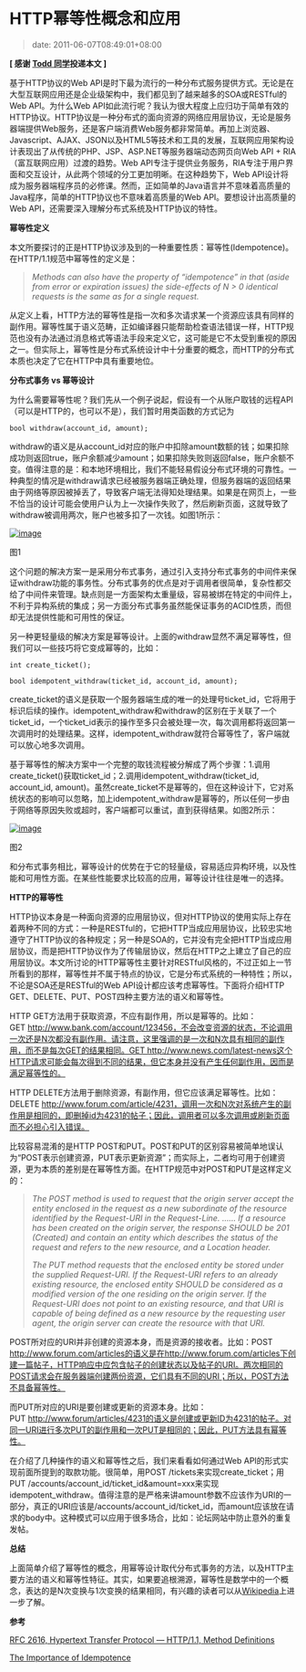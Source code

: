 # HTTP幂等性概念和应用
>date: 2011-06-07T08:49:01+08:00


**[ 感谢 [Todd 同学](http://www.cnblogs.com/weidagang2046/)投递本文 ]**


基于HTTP协议的Web API是时下最为流行的一种分布式服务提供方式。无论是在大型互联网应用还是企业级架构中，我们都见到了越来越多的SOA或RESTful的Web API。为什么Web API如此流行呢？我认为很大程度上应归功于简单有效的HTTP协议。HTTP协议是一种分布式的面向资源的网络应用层协议，无论是服务器端提供Web服务，还是客户端消费Web服务都非常简单。再加上浏览器、Javascript、AJAX、JSON以及HTML5等技术和工具的发展，互联网应用架构设计表现出了从传统的PHP、JSP、ASP.NET等服务器端动态网页向Web API + RIA（富互联网应用）过渡的趋势。Web API专注于提供业务服务，RIA专注于用户界面和交互设计，从此两个领域的分工更加明晰。在这种趋势下，Web API设计将成为服务器端程序员的必修课。然而，正如简单的Java语言并不意味着高质量的Java程序，简单的HTTP协议也不意味着高质量的Web API。要想设计出高质量的Web API，还需要深入理解分布式系统及HTTP协议的特性。




**幂等性定义**


本文所要探讨的正是HTTP协议涉及到的一种重要性质：幂等性(Idempotence)。在HTTP/1.1规范中幂等性的定义是：



> *Methods can also have the property of “idempotence” in that (aside from error or expiration issues) the side-effects of N > 0 identical requests is the same as for a single request.*
> 
> 


从定义上看，HTTP方法的幂等性是指一次和多次请求某一个资源应该具有同样的副作用。幂等性属于语义范畴，正如编译器只能帮助检查语法错误一样，HTTP规范也没有办法通过消息格式等语法手段来定义它，这可能是它不太受到重视的原因之一。但实际上，幂等性是分布式系统设计中十分重要的概念，而HTTP的分布式本质也决定了它在HTTP中具有重要地位。




**分布式事务 vs 幂等设计**


为什么需要幂等性呢？我们先从一个例子说起，假设有一个从账户取钱的远程API（可以是HTTP的，也可以不是），我们暂时用类函数的方式记为


`bool withdraw(account_id, amount);` 


withdraw的语义是从account\_id对应的账户中扣除amount数额的钱；如果扣除成功则返回true，账户余额减少amount；如果扣除失败则返回false，账户余额不变。值得注意的是：和本地环境相比，我们不能轻易假设分布式环境的可靠性。一种典型的情况是withdraw请求已经被服务器端正确处理，但服务器端的返回结果由于网络等原因被掉丢了，导致客户端无法得知处理结果。如果是在网页上，一些不恰当的设计可能会使用户认为上一次操作失败了，然后刷新页面，这就导致了withdraw被调用两次，账户也被多扣了一次钱。如图1所示：


[![image](http://images.cnblogs.com/cnblogs_com/weidagang2046/201106/201106042051039636.png)](http://images.cnblogs.com/cnblogs_com/weidagang2046/201106/201106042051027575.png)


图1


这个问题的解决方案一是采用分布式事务，通过引入支持分布式事务的中间件来保证withdraw功能的事务性。分布式事务的优点是对于调用者很简单，复杂性都交给了中间件来管理。缺点则是一方面架构太重量级，容易被绑在特定的中间件上，不利于异构系统的集成；另一方面分布式事务虽然能保证事务的ACID性质，而但却无法提供性能和可用性的保证。


另一种更轻量级的解决方案是幂等设计。上面的withdraw显然不满足幂等性，但我们可以一些技巧将它变成幂等的，比如：



```
int create_ticket();

bool idempotent_withdraw(ticket_id, account_id, amount);
```

create\_ticket的语义是获取一个服务器端生成的唯一的处理号ticket\_id，它将用于标识后续的操作。idempotent\_withdraw和withdraw的区别在于关联了一个ticket\_id，一个ticket\_id表示的操作至多只会被处理一次，每次调用都将返回第一次调用时的处理结果。这样，idempotent\_withdraw就符合幂等性了，客户端就可以放心地多次调用。


基于幂等性的解决方案中一个完整的取钱流程被分解成了两个步骤：1.调用create\_ticket()获取ticket\_id；2.调用idempotent\_withdraw(ticket\_id, account\_id, amount)。虽然create\_ticket不是幂等的，但在这种设计下，它对系统状态的影响可以忽略，加上idempotent\_withdraw是幂等的，所以任何一步由于网络等原因失败或超时，客户端都可以重试，直到获得结果。如图2所示：


[![image](http://images.cnblogs.com/cnblogs_com/weidagang2046/201106/201106042051069339.png)](http://images.cnblogs.com/cnblogs_com/weidagang2046/201106/201106042051059820.png)


图2



和分布式事务相比，幂等设计的优势在于它的轻量级，容易适应异构环境，以及性能和可用性方面。在某些性能要求比较高的应用，幂等设计往往是唯一的选择。



**HTTP的幂等性**


HTTP协议本身是一种面向资源的应用层协议，但对HTTP协议的使用实际上存在着两种不同的方式：一种是RESTful的，它把HTTP当成应用层协议，比较忠实地遵守了HTTP协议的各种规定；另一种是SOA的，它并没有完全把HTTP当成应用层协议，而是把HTTP协议作为了传输层协议，然后在HTTP之上建立了自己的应用层协议。本文所讨论的HTTP幂等性主要针对RESTful风格的，不过正如上一节所看到的那样，幂等性并不属于特点的协议，它是分布式系统的一种特性；所以，不论是SOA还是RESTful的Web API设计都应该考虑幂等性。下面将介绍HTTP GET、DELETE、PUT、POST四种主要方法的语义和幂等性。


HTTP GET方法用于获取资源，不应有副作用，所以是幂等的。比如：GET http://www.bank.com/account/123456，不会改变资源的状态，不论调用一次还是N次都没有副作用。请注意，这里强调的是一次和N次具有相同的副作用，而不是每次GET的结果相同。GET http://www.news.com/latest-news这个HTTP请求可能会每次得到不同的结果，但它本身并没有产生任何副作用，因而是满足幂等性的。


HTTP DELETE方法用于删除资源，有副作用，但它应该满足幂等性。比如：DELETE http://www.forum.com/article/4231，调用一次和N次对系统产生的副作用是相同的，即删掉id为4231的帖子；因此，调用者可以多次调用或刷新页面而不必担心引入错误。


比较容易混淆的是HTTP POST和PUT。POST和PUT的区别容易被简单地误认为“POST表示创建资源，PUT表示更新资源”；而实际上，二者均可用于创建资源，更为本质的差别是在幂等性方面。在HTTP规范中对POST和PUT是这样定义的：



> *The POST method is used to request that the origin server accept the entity enclosed in the request as a new subordinate of the resource identified by the Request-URI in the Request-Line. ……* *If a resource has been created on the origin server, the response SHOULD be 201 (Created) and contain an entity which describes the status of the request and refers to the new resource, and a Location header.*
> 
> 
> *The PUT method requests that the enclosed entity be stored under the supplied Request-URI. If the Request-URI refers to an already existing resource, the enclosed entity SHOULD be considered as a modified version of the one residing on the origin server. If the Request-URI does not point to an existing resource, and that URI is capable of being defined as a new resource by the requesting user agent, the origin server can create the resource with that URI.*
> 
> 


POST所对应的URI并非创建的资源本身，而是资源的接收者。比如：POST http://www.forum.com/articles的语义是在http://www.forum.com/articles下创建一篇帖子，HTTP响应中应包含帖子的创建状态以及帖子的URI。两次相同的POST请求会在服务器端创建两份资源，它们具有不同的URI；所以，POST方法不具备幂等性。


而PUT所对应的URI是要创建或更新的资源本身。比如：PUT http://www.forum/articles/4231的语义是创建或更新ID为4231的帖子。对同一URI进行多次PUT的副作用和一次PUT是相同的；因此，PUT方法具有幂等性。


在介绍了几种操作的语义和幂等性之后，我们来看看如何通过Web API的形式实现前面所提到的取款功能。很简单，用POST /tickets来实现create\_ticket；用PUT /accounts/account\_id/ticket\_id&amount=xxx来实现idempotent\_withdraw。值得注意的是严格来讲amount参数不应该作为URI的一部分，真正的URI应该是/accounts/account\_id/ticket\_id，而amount应该放在请求的body中。这种模式可以应用于很多场合，比如：论坛网站中防止意外的重复发帖。



**总结**


上面简单介绍了幂等性的概念，用幂等设计取代分布式事务的方法，以及HTTP主要方法的语义和幂等性特征。其实，如果要追根溯源，幂等性是数学中的一个概念，表达的是N次变换与1次变换的结果相同，有兴趣的读者可以从[Wikipedia](https://en.wikipedia.org/wiki/Idempotence)上进一步了解。



**参考**


[RFC 2616, Hypertext Transfer Protocol — HTTP/1.1, Method Definitions](http://www.w3.org/Protocols/rfc2616/rfc2616-sec9.html)


[The Importance of Idempotence](http://devhawk.net/2007/11/09/the-importance-of-idempotence/)



